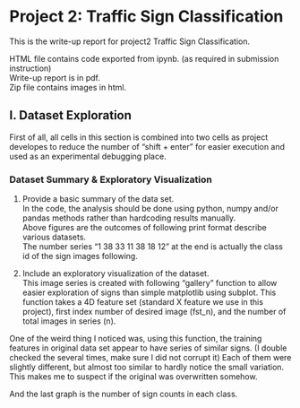 # Project 2: Traffic Sign Classification

This is the write-up report for project2 Traffic Sign Classification.

HTML file contains code exported from ipynb. (as required in submission instruction)  
Write-up report is in pdf.  
Zip file contains images in html.



## I. Dataset Exploration
First of all, all cells in this section is combined into two cells as project developes to reduce the number of “shift + enter” for easier execution and used as an experimental debugging place.

### Dataset Summary & Exploratory Visualization
1. Provide a basic summary of the data set.  
In the code, the analysis should be done using python, numpy and/or pandas methods rather than hardcoding results manually.  
Above figures are the outcomes of following print format describe various datasets.  
The number series “1 38 33 11 38 18 12” at the end is actually the class id of the sign images following.

2. Include an exploratory visualization of the dataset.  
This image series is created with following “gallery” function to allow easier exploration of signs than simple matplotlib using subplot.   This function takes a 4D feature set (standard X feature we use in this project), first index number of desired image (fst_n), and the number of total images in series (n).

One of the weird thing I noticed was, using this function, the training features in original data set appear to have series of similar signs. (I double checked the several times, make sure I did not corrupt it) Each of them were slightly different, but almost too similar to hardly notice the small variation. This makes me to suspect if the original was overwritten somehow.

And the last graph is the number of sign counts in each class.
